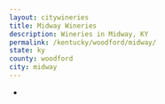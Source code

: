 ```yaml
---
layout: citywineries
title: Midway Wineries
description: Wineries in Midway, KY
permalink: /kentucky/woodford/midway/
state: ky
county: woodford
city: midway
---
```

-
